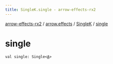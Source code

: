 ```yaml
---
title: SingleK.single - arrow-effects-rx2
---
```


[arrow-effects-rx2](../../index.html) / [arrow.effects](../index.html) / [SingleK](index.html) / [single](./single.html)

# single

`val single: Single<`[`A`](index.html#A)`>`